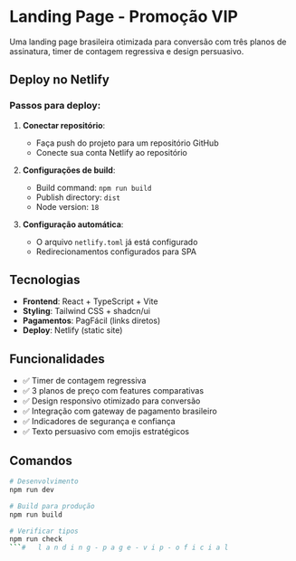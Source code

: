 # Landing Page - Promoção VIP

Uma landing page brasileira otimizada para conversão com três planos de assinatura, timer de contagem regressiva e design persuasivo.

## Deploy no Netlify

### Passos para deploy:

1. **Conectar repositório**: 
   - Faça push do projeto para um repositório GitHub
   - Conecte sua conta Netlify ao repositório

2. **Configurações de build**:
   - Build command: `npm run build`
   - Publish directory: `dist`
   - Node version: `18`

3. **Configuração automática**:
   - O arquivo `netlify.toml` já está configurado
   - Redirecionamentos configurados para SPA

## Tecnologias

- **Frontend**: React + TypeScript + Vite
- **Styling**: Tailwind CSS + shadcn/ui
- **Pagamentos**: PagFácil (links diretos)
- **Deploy**: Netlify (static site)

## Funcionalidades

- ✅ Timer de contagem regressiva
- ✅ 3 planos de preço com features comparativas  
- ✅ Design responsivo otimizado para conversão
- ✅ Integração com gateway de pagamento brasileiro
- ✅ Indicadores de segurança e confiança
- ✅ Texto persuasivo com emojis estratégicos

## Comandos

```bash
# Desenvolvimento
npm run dev

# Build para produção
npm run build

# Verificar tipos
npm run check
```#   l a n d i n g - p a g e - v i p - o f i c i a l 
 
 
